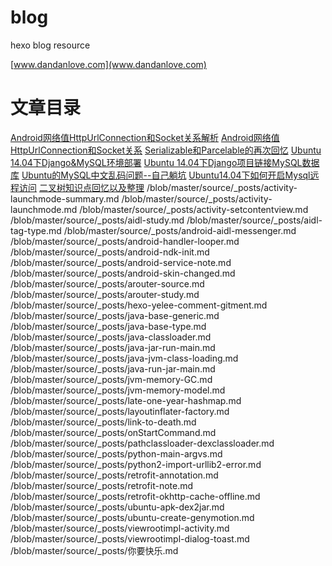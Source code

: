 # blog
hexo blog resource

[www.dandanlove.com](www.dandanlove.com)

# 文章目录



[Android网络值HttpUrlConnection和Socket关系解析](/blob/master/source/_posts/HttpUrlConnection-Socket-analysis.md)
[Android网络值HttpUrlConnection和Socket关系](/blob/master/source/_posts/HttpUrlConnection-Socket-map.md)
[Serializable和Parcelable的再次回忆](/blob/master/source/_posts/Serializable-Parcelable.md)
[Ubuntu 14.04下Django&MySQL环境部署](/blob/master/source/_posts/Ubuntu-django-and-mysql-ide.md)
[Ubuntu 14.04下Django项目链接MySQL数据库](/blob/master/source/_posts/Ubuntu-django-connection-mysql.md)
[Ubuntu的MySQL中文乱码问题--自己躺坑](/blob/master/source/_posts/Ubuntu-mysql-code-error.md)
[Ubuntu14.04下如何开启Mysql远程访问](/blob/master/source/_posts/Ubuntu-open-mysql-remote-access.md)
[二叉树知识点回忆以及整理](/blob/master/source/_posts/about-binary-tree.md)
/blob/master/source/_posts/activity-launchmode-summary.md
/blob/master/source/_posts/activity-launchmode.md
/blob/master/source/_posts/activity-setcontentview.md
/blob/master/source/_posts/aidl-study.md
/blob/master/source/_posts/aidl-tag-type.md
/blob/master/source/_posts/android-aidl-messenger.md
/blob/master/source/_posts/android-handler-looper.md
/blob/master/source/_posts/android-ndk-init.md
/blob/master/source/_posts/android-service-note.md
/blob/master/source/_posts/android-skin-changed.md
/blob/master/source/_posts/arouter-source.md
/blob/master/source/_posts/arouter-study.md
/blob/master/source/_posts/hexo-yelee-comment-gitment.md
/blob/master/source/_posts/java-base-generic.md
/blob/master/source/_posts/java-base-type.md
/blob/master/source/_posts/java-classloader.md
/blob/master/source/_posts/java-jar-run-main.md
/blob/master/source/_posts/java-jvm-class-loading.md
/blob/master/source/_posts/java-run-jar-main.md
/blob/master/source/_posts/jvm-memory-GC.md
/blob/master/source/_posts/jvm-memory-model.md
/blob/master/source/_posts/late-one-year-hashmap.md
/blob/master/source/_posts/layoutinflater-factory.md
/blob/master/source/_posts/link-to-death.md
/blob/master/source/_posts/onStartCommand.md
/blob/master/source/_posts/pathclassloader-dexclassloader.md
/blob/master/source/_posts/python-main-argvs.md
/blob/master/source/_posts/python2-import-urllib2-error.md
/blob/master/source/_posts/retrofit-annotation.md
/blob/master/source/_posts/retrofit-note.md
/blob/master/source/_posts/retrofit-okhttp-cache-offline.md
/blob/master/source/_posts/ubuntu-apk-dex2jar.md
/blob/master/source/_posts/ubuntu-create-genymotion.md
/blob/master/source/_posts/viewrootimpl-activity.md
/blob/master/source/_posts/viewrootimpl-dialog-toast.md
/blob/master/source/_posts/你要快乐.md